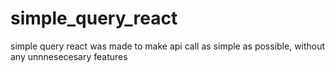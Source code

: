 # simple_query_react
simple query react was made to make api call as simple as possible, without any unnnesecesary features
